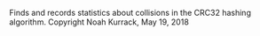 Finds and records statistics about collisions in the CRC32 hashing algorithm.
Copyright Noah Kurrack, May 19, 2018